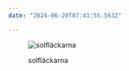```yaml
---
date: "2024-06-20T07:41:55.563Z"

---
```



<figure>

![solfläckarna](https://images.are.na/eyJidWNrZXQiOiJhcmVuYV9pbWFnZXMiLCJrZXkiOiIyNjc3ODk4MC9vcmlnaW5hbF8yNjVhNjU1OWUzMjc3OGJiMzMwZjQxZDg0ZTk2ODZkMi5qcGciLCJlZGl0cyI6eyJyZXNpemUiOnsid2lkdGgiOjEyMDAsImhlaWdodCI6MTIwMCwiZml0IjoiaW5zaWRlIiwid2l0aG91dEVubGFyZ2VtZW50Ijp0cnVlfSwid2VicCI6eyJxdWFsaXR5Ijo2NX0sImpwZWciOnsicXVhbGl0eSI6NjV9LCJyb3RhdGUiOm51bGx9fQ==?bc=0 "solfläckarna")

  <figcaption>
    solfläckarna
  </figcaption>
</figure>

  